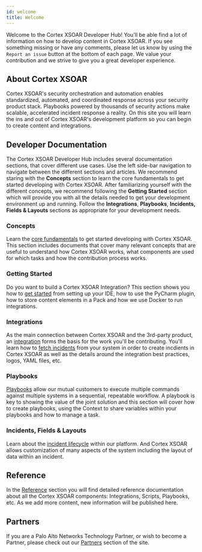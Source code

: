 ```yaml
---
id: welcome
title: Welcome
---
```


Welcome to the Cortex XSOAR Developer Hub! You'll be able find a lot of information on how to develop content in Cortex XSOAR. If you see something missing or have any comments, please let us know by using the `Report an issue` button at the bottom of each page. We value your contribution and we strive to give you a great developer experience.

## About Cortex XSOAR

Cortex XSOAR's security orchestration and automation enables standardized, automated, and coordinated response across your security product stack. Playbooks powered by thousands of security actions make scalable, accelerated incident response a reality. On this site you will learn the ins and out of Cortex XSOAR's development platform so you can begin to create content and integrations.

## Developer Documentation

The Cortex XSOAR Developer Hub includes several documentation sections, that cover different use cases. Use the left side-bar navigation to navigate between the different sections and articles. We recommend staring with the **Concepts** section to learn the core fundamentals to get started developing with Cortex XSOAR. After familiarizing yourself with the different concepts, we recommend following the **Getting Started** section which will provide you with all the details needed to get your development environment up and running. Follow the **Integrations**, **Playbooks**, **Incidents, Fields & Layouts** sections as appropriate for your development needs.

### Concepts

Learn the [core fundamentals](concepts/concepts) to get started developing with Cortex XSOAR. This section includes documents that cover many relevant concepts that are useful to understand how Cortex XSOAR works, what components are used for which tasks and how the contribution process works.

### Getting Started

Do you want to build a Cortex XSOAR Integration? This section shows you how to [get started](integrations/getting-started-guide) from setting up your IDE, how to use the PyCharm plugin, how to store content elements in a Pack and how we use Docker to run integrations. 

### Integrations

As the main connection between Cortex XSOAR and the 3rd-party product, an [integration](integrations/code-conventions) forms the basis for the work you'll be contributing. You'll learn how to [fetch incidents](integrations/fetching-incidents) from your system in order to create incdients in Cortex XSOAR as well as the details around the integration best practices, logos, YAML files, etc.  

### Playbooks

[Playbooks](playbooks/playbooks-overview) allow our mutual customers to execute multiple commands against multiple systems in a sequential, repeatable workflow. A playbook is key to showing the value of the joint solution and this section will cover how to create playbooks, using the Context to share variables within your playbooks and how to manage a task. 

### Incidents, Fields & Layouts

Learn about the [incident lifecycle](incidents/incident-xsoar-incident-lifecycle) within our platform. And Cortex XSOAR allows customization of many aspects of the system including the layout of data within an incident. 

## Reference

In the [Reference](reference/index) section you will find detailed reference documentation about all the Cortex XSOAR components: Integrations, Scripts, Playbooks, etc. As we add more content, new information will be published here.

## Partners

If you are a Palo Alto Networks Technology Partner, or wish to become a Partner, please check out our [Partners](partners/why-xsoar) section of the site.
